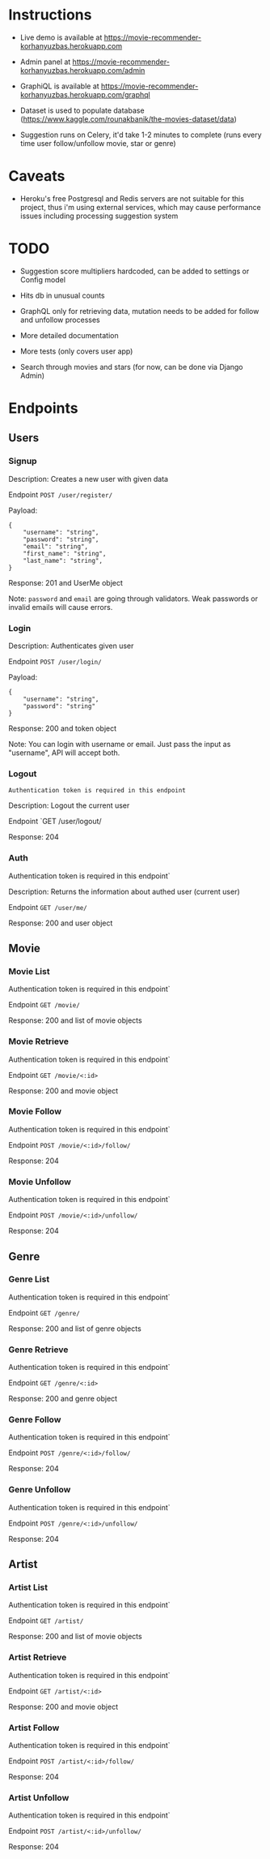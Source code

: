 # Instructions
- Live demo is available at https://movie-recommender-korhanyuzbas.herokuapp.com

- Admin panel at https://movie-recommender-korhanyuzbas.herokuapp.com/admin

- GraphiQL is available at https://movie-recommender-korhanyuzbas.herokuapp.com/graphql

- Dataset is used to populate database (https://www.kaggle.com/rounakbanik/the-movies-dataset/data)

- Suggestion runs on Celery, it'd take 1-2 minutes to complete (runs every time user follow/unfollow movie, star or genre)

# Caveats
- Heroku's free Postgresql and Redis servers are not suitable for this project, thus i'm using external services, which may cause performance issues including processing suggestion system
# TODO
- Suggestion score multipliers hardcoded, can be added to settings or Config model

- Hits db in unusual counts

- GraphQL only for retrieving data, mutation needs to be added for follow and unfollow processes

- More detailed documentation

- More tests (only covers user app) 

- Search through movies and stars (for now, can be done via Django Admin)

# Endpoints

## Users

### Signup

Description: Creates a new user with given data

Endpoint `POST /user/register/`

Payload:

```
{
    "username": "string",
    "password": "string",
    "email": "string",
    "first_name": "string",
    "last_name": "string",
}
```

Response: 201 and UserMe object

Note: `password` and `email` are going through validators. Weak passwords or invalid emails will cause errors.

### Login

Description: Authenticates given user

Endpoint `POST /user/login/`

Payload:

```
{
    "username": "string",
    "password": "string"
}
```

Response: 200 and token object

Note: You can login with username or email. Just pass the input as "username", API will accept both.

### Logout

`Authentication token is required in this endpoint`

Description: Logout the current user

Endpoint `GET /user/logout/

Response: 204

### Auth

Authentication token is required in this endpoint`

Description: Returns the information about authed user (current user)

Endpoint `GET /user/me/`

Response: 200 and user object

## Movie

### Movie List
Authentication token is required in this endpoint`

Endpoint `GET /movie/`

Response: 200 and list of movie objects

### Movie Retrieve

Authentication token is required in this endpoint`

Endpoint `GET /movie/<:id>`

Response: 200 and movie object

### Movie Follow

Authentication token is required in this endpoint`

Endpoint `POST /movie/<:id>/follow/`

Response: 204 

### Movie Unfollow

Authentication token is required in this endpoint`

Endpoint `POST /movie/<:id>/unfollow/`

Response: 204 

## Genre

### Genre List
Authentication token is required in this endpoint`

Endpoint `GET /genre/`

Response: 200 and list of genre objects

### Genre Retrieve

Authentication token is required in this endpoint`

Endpoint `GET /genre/<:id>`

Response: 200 and genre object

### Genre Follow

Authentication token is required in this endpoint`

Endpoint `POST /genre/<:id>/follow/`

Response: 204 

### Genre Unfollow

Authentication token is required in this endpoint`

Endpoint `POST /genre/<:id>/unfollow/`

Response: 204 

## Artist

### Artist List
Authentication token is required in this endpoint`

Endpoint `GET /artist/`

Response: 200 and list of movie objects

### Artist Retrieve

Authentication token is required in this endpoint`

Endpoint `GET /artist/<:id>`

Response: 200 and movie object

### Artist Follow

Authentication token is required in this endpoint`

Endpoint `POST /artist/<:id>/follow/`

Response: 204 

### Artist Unfollow

Authentication token is required in this endpoint`

Endpoint `POST /artist/<:id>/unfollow/`

Response: 204 